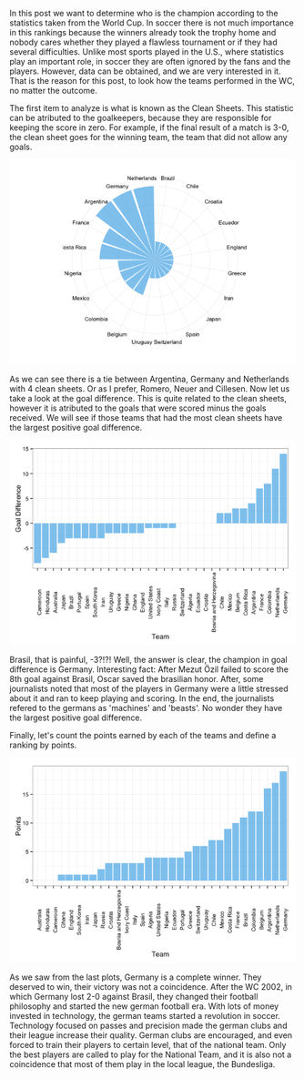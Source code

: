 In this post we want to determine who is the champion according to the statistics taken from the World Cup. In soccer there is not much importance in this rankings because the winners already took the trophy home and nobody cares whether they played a flawless tournament or if they had several difficulties. Unlike most sports played in the U.S., where statistics play an important role, in soccer they are often ignored by the fans and the players. However, data can be obtained, and we are very interested in it. That is the reason for this post, to look how the teams performed in the WC, no matter the outcome.


The first item to analyze is what is known as the Clean Sheets. This statistic can be atributed to the goalkeepers, because they are responsible for keeping the score in zero. For example, if the final result of a match is 3-0, the clean sheet goes for the winning team, the team that did not allow any goals.


![Clean sheets](./details_files/figure-html/clean.png) 

As we can see there is a tie between Argentina, Germany and Netherlands with 4 clean sheets. Or as I prefer, Romero, Neuer and Cillesen.
Now let us take a look at the goal difference. This is quite related to the clean sheets, however it is atributed to the goals that were scored minus the goals received. We will see if those teams that had the most clean sheets have the largest positive goal difference.



![Goal Difference](./details_files/figure-html/goalDif.png) 

Brasil, that is painful, -3?!?! Well, the answer is clear, the champion in goal difference is Germany. Interesting fact: After Mezut Özil failed to score the 8th goal against Brasil, Oscar saved the brasilian honor. After, some journalists noted that most of the players in Germany were a little stressed about it and ran to keep playing and scoring. In the end, the journalists refered to the germans as 'machines' and 'beasts'. No wonder they have the largest positive goal difference.

Finally, let's count the points earned by each of the teams and define a ranking by points.



![Points](./details_files/figure-html/points.png) 

As we saw from the last plots, Germany is a complete winner. They deserved to win, their victory was not a coincidence. After the WC 2002, in which Germany lost 2-0 against Brasil, they changed their football philosophy and started the new german football era. With lots of money invested in technology, the german teams started a revolution in soccer. Technology focused on passes and precision made the german clubs and their league increase their quality. German clubs are encouraged, and even forced to train their players to certain level, that of the national team. Only the best players are called to play for the National Team, and it is also not a coincidence that most of them play in the local league, the Bundesliga.